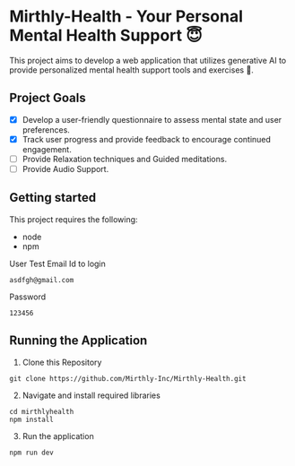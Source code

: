 # **Mirthly-Health** - Your Personal Mental Health Support :innocent:

This project aims to develop a web application that utilizes generative AI to provide personalized mental health support tools and exercises :muscle:.

## Project Goals

- [x] Develop a user-friendly questionnaire to assess mental state and user preferences.
- [x] Track user progress and provide feedback to encourage continued engagement.
- [ ] Provide Relaxation techniques and Guided meditations.
- [ ] Provide Audio Support.

## Getting started

This project requires the following:

- node
- npm


User Test Email Id to login

```
asdfgh@gmail.com
```

Password

```
123456
```


## Running the Application

1. Clone this Repository

```
git clone https://github.com/Mirthly-Inc/Mirthly-Health.git
```

2. Navigate and install required libraries

```
cd mirthlyhealth
npm install
```

3. Run the application

```
npm run dev
```



